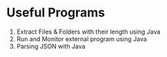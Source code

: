 # Useful Programs

1) Extract Files & Folders with their length using Java <br/>
2) Run and Monitor external program using Java <br/>
3) Parsing JSON with Java
